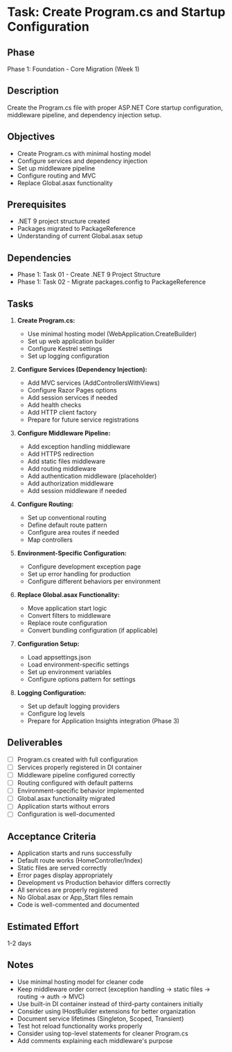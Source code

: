 # Task: Create Program.cs and Startup Configuration

## Phase
Phase 1: Foundation - Core Migration (Week 1)

## Description
Create the Program.cs file with proper ASP.NET Core startup configuration, middleware pipeline, and dependency injection setup.

## Objectives
- Create Program.cs with minimal hosting model
- Configure services and dependency injection
- Set up middleware pipeline
- Configure routing and MVC
- Replace Global.asax functionality

## Prerequisites
- .NET 9 project structure created
- Packages migrated to PackageReference
- Understanding of current Global.asax setup

## Dependencies
- Phase 1: Task 01 - Create .NET 9 Project Structure
- Phase 1: Task 02 - Migrate packages.config to PackageReference

## Tasks
1. **Create Program.cs:**
   - Use minimal hosting model (WebApplication.CreateBuilder)
   - Set up web application builder
   - Configure Kestrel settings
   - Set up logging configuration

2. **Configure Services (Dependency Injection):**
   - Add MVC services (AddControllersWithViews)
   - Configure Razor Pages options
   - Add session services if needed
   - Add health checks
   - Add HTTP client factory
   - Prepare for future service registrations

3. **Configure Middleware Pipeline:**
   - Add exception handling middleware
   - Add HTTPS redirection
   - Add static files middleware
   - Add routing middleware
   - Add authentication middleware (placeholder)
   - Add authorization middleware
   - Add session middleware if needed

4. **Configure Routing:**
   - Set up conventional routing
   - Define default route pattern
   - Configure area routes if needed
   - Map controllers

5. **Environment-Specific Configuration:**
   - Configure development exception page
   - Set up error handling for production
   - Configure different behaviors per environment

6. **Replace Global.asax Functionality:**
   - Move application start logic
   - Convert filters to middleware
   - Replace route configuration
   - Convert bundling configuration (if applicable)

7. **Configuration Setup:**
   - Load appsettings.json
   - Load environment-specific settings
   - Set up environment variables
   - Configure options pattern for settings

8. **Logging Configuration:**
   - Set up default logging providers
   - Configure log levels
   - Prepare for Application Insights integration (Phase 3)

## Deliverables
- [ ] Program.cs created with full configuration
- [ ] Services properly registered in DI container
- [ ] Middleware pipeline configured correctly
- [ ] Routing configured with default patterns
- [ ] Environment-specific behavior implemented
- [ ] Global.asax functionality migrated
- [ ] Application starts without errors
- [ ] Configuration is well-documented

## Acceptance Criteria
- Application starts and runs successfully
- Default route works (HomeController/Index)
- Static files are served correctly
- Error pages display appropriately
- Development vs Production behavior differs correctly
- All services are properly registered
- No Global.asax or App_Start files remain
- Code is well-commented and documented

## Estimated Effort
1-2 days

## Notes
- Use minimal hosting model for cleaner code
- Keep middleware order correct (exception handling → static files → routing → auth → MVC)
- Use built-in DI container instead of third-party containers initially
- Consider using IHostBuilder extensions for better organization
- Document service lifetimes (Singleton, Scoped, Transient)
- Test hot reload functionality works properly
- Consider using top-level statements for cleaner Program.cs
- Add comments explaining each middleware's purpose
